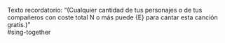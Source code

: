 Texto recordatorio: “(Cualquier cantidad de tus personajes o de tus compañeros con coste total N o más puede {E} para cantar esta canción gratis.)”  
 #sing-together